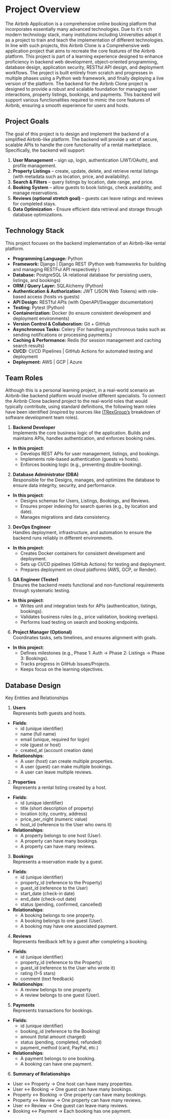 # Project Overview
The Airbnb Application is a comprehensive online booking platform that incorporates essentially many advanced technologies. Due to it's rich modern technology stack, many institutions including Universities adopt it as a project to train and teach the implementation of different technologies. In line with such projects, this Airbnb Clone is a Comprehensive web application project that aims to recreate the core features of the Airbnb platform. This project is part of a learning experience designed to enhance proficiency in backend web development, object-oriented programming, database design, application security, RESTful API design, and deployment workflows. The project is built entirely from scratch and progresses in multiple phases using a Python web framework, and finally deploying a live version of the platform. The backend for the Airbnb Clone project is designed to provide a robust and scalable foundation for managing user interactions, property listings, bookings, and payments. This backend will support various functionalities required to mimic the core features of Airbnb, ensuring a smooth experience for users and hosts.

## Project Goals
The goal of this project is to design and implement the backend of a simplified Airbnb-like platform. The backend will provide a set of secure, scalable APIs to handle the core functionality of a rental marketplace. Specifically, the backend will support:
1. **User Management** – sign up, login, authentication (JWT/OAuth), and profile management.
2. **Property Listings** – create, update, delete, and retrieve rental listings (with metadata such as location, price, and availability).
3. **Search & Filters** – query listings by location, date range, and price.
4. **Booking System** – allow guests to book listings, check availability, and manage reservations.
5. **Reviews (optional stretch goal)** – guests can leave ratings and reviews for completed stays.
6. **Data Optimization** - Ensure efficient data retrieval and storage through database optimizations.

## Technology Stack
This project focuses on the backend implementation of an Airbnb-like rental platform.
+ **Programming Language:** Python
+ **Framework:** Django | Django REST (Python web frameworks for building and managing RESTFul API respectively )
+ **Database:** PostgreSQL (A relational database for persisting users, listings, and bookings)
+ **ORM / Query Layer:** SQLAlchemy (Python)
+ **Authentication & Authorization:** JWT (JSON Web Tokens) with role-based access (hosts vs guests)
+ **API Design:** RESTful APIs (with OpenAPI/Swagger documentation)
+ **Testing:** Pytest (Python)
+ **Containerization:** Docker (to ensure consistent development and deployment environments)
+ **Version Control & Collaboration:** Git + GitHub
+ **Asynchronous Tasks:** Celery (For handling asynchronous tasks such as sending notifications or processing payments.)
+ **Caching & Performance:** Redis (for session management and caching search results)
+ **CI/CD:** CI/CD Pipelines | GitHub Actions for automated testing and deployment
+ **Deployment:** AWS | GCP | Azure

## Team Roles
Although this is a personal learning project, in a real-world scenario an Airbnb-like backend platform would involve different specialists. To connect the Airbnb Clone backend project to the real-world roles that would typically contribute, using standard definitions, the following team roles have been identified (inspired by sources like [ITRexGroup’s](https://savanna.alxafrica.com/rltoken/CABRbX2N9OhgSp-TnQCosQ) breakdown of software development team roles).<br>

1. **Backend Developer**<br>
Implements the core business logic of the application. Builds and maintains APIs, handles authentication, and enforces booking rules.
+ **In this project**:
  - Develops REST APIs for user management, listings, and bookings.
  - Implements role-based authentication (guests vs hosts).
  - Enforces booking logic (e.g., preventing double-booking).
 
2. **Database Administrator (DBA)** <br>
Responsible for the Designs, manages, and optimizes the database to ensure data integrity, security, and performance.
+ **In this project**:
  - Designs schemas for Users, Listings, Bookings, and Reviews.
  - Ensures proper indexing for search queries (e.g., by location and date).
  - Manages migrations and data consistency.
 
3. **DevOps Engineer**<br>
Handles deployment, infrastructure, and automation to ensure the backend runs reliably in different environments.
+ **In this project**:
  - Creates Docker containers for consistent development and deployment.
  - Sets up CI/CD pipelines (GitHub Actions) for testing and deployment.
  - Prepares deployment on cloud platforms (AWS, GCP, or Render).

5. **QA Engineer (Tester)** <br>
Ensures the backend meets functional and non-functional requirements through systematic testing.
+ **In this project**:
  - Writes unit and integration tests for APIs (authentication, listings, bookings).
  - Validates business rules (e.g., price validation, booking overlaps).
  - Performs load testing on search and booking endpoints.

6. **Project Manager (Optional)** <br>
Coordinates tasks, sets timelines, and ensures alignment with goals.
+ **In this project**:
  - Defines milestones (e.g., Phase 1: Auth → Phase 2: Listings → Phase 3: Bookings).
  - Tracks progress in GitHub Issues/Projects.
  - Keeps focus on the learning objectives.
 
## Database Design
Key Entities and Relationships<br>
1. **Users**<br>
Represents both guests and hosts.<br>
+ **Fields**:
  - id (unique identifier)
  - name (full name)
  - email (unique, required for login)
  - role (guest or host)
  - created_at (account creation date)<br>
+ **Relationships**:
  - A user (host) can create multiple properties.
  - A user (guest) can make multiple bookings.
  - A user can leave multiple reviews.
 
2. **Properties**<br>
Represents a rental listing created by a host.
+ **Fields**:
  - id (unique identifier)
  - title (short description of property)
  - location (city, country, address)
  - price_per_night (numeric value)
  - host_id (reference to the User who owns it)
+ **Relationships**:
  - A property belongs to one host (User).
  - A property can have many bookings.
  - A property can have many reviews.
 
3. **Bookings**<br>
Represents a reservation made by a guest.
+ **Fields**:
  - id (unique identifier)
  - property_id (reference to the Property)
  - guest_id (reference to the User)
  - start_date (check-in date)
  - end_date (check-out date)
  - status (pending, confirmed, cancelled)
+ **Relationships**:
  - A booking belongs to one property.
  - A booking belongs to one guest (User).
  - A booking may have one associated payment.

4. **Reviews**<br>
Represents feedback left by a guest after completing a booking.
+ **Fields**:
  - id (unique identifier)
  - property_id (reference to the Property)
  - guest_id (reference to the User who wrote it)
  - rating (1–5 stars)
  - comment (text feedback)
+ **Relationships**:
  - A review belongs to one property.
  - A review belongs to one guest (User).

5. **Payments**<br>
Represents transactions for bookings.
+ **Fields**:
  - id (unique identifier)
  - booking_id (reference to the Booking)
  - amount (total amount charged)
  - status (pending, completed, refunded)
  - payment_method (card, PayPal, etc.)
+ **Relationships**:
  - A payment belongs to one booking.
  - A booking can have one payment.

6. **Summary of Relationships**
  - User ↔ Property → One host can have many properties.
  - User ↔ Booking → One guest can have many bookings.
  - Property ↔ Booking → One property can have many bookings.
  - Property ↔ Review → One property can have many reviews.
  - User ↔ Review → One guest can leave many reviews.
  - Booking ↔ Payment → Each booking has one payment.






